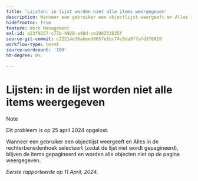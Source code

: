 ```yaml
---
title: 'Lijsten: in lijst worden niet alle items weergegeven'
description: Wanneer een gebruiker een objectlijst weergeeft en Alles in de rechterbenedenhoek selecteert (zodat de lijst niet wordt gepagineerd), blijven de items gepagineerd en worden alle objecten niet op de pagina weergegeven.
hidefromtoc: true
feature: Work Management
exl-id: a23f9257-c77b-4920-a48d-ce298333035f
source-git-commit: c22214e36abeed0657e1bc74c9da9f7afd376819
workflow-type: tm+mt
source-wordcount: '100'
ht-degree: 0%

---
```


# Lijsten: in de lijst worden niet alle items weergegeven

>[!NOTE]
>
>Dit probleem is op 25 april 2024 opgelost.

Wanneer een gebruiker een objectlijst weergeeft en Alles in de rechterbenedenhoek selecteert (zodat de lijst niet wordt gepagineerd), blijven de items gepagineerd en worden alle objecten niet op de pagina weergegeven.

_Eerste rapporteerde op 11 April, 2024._
